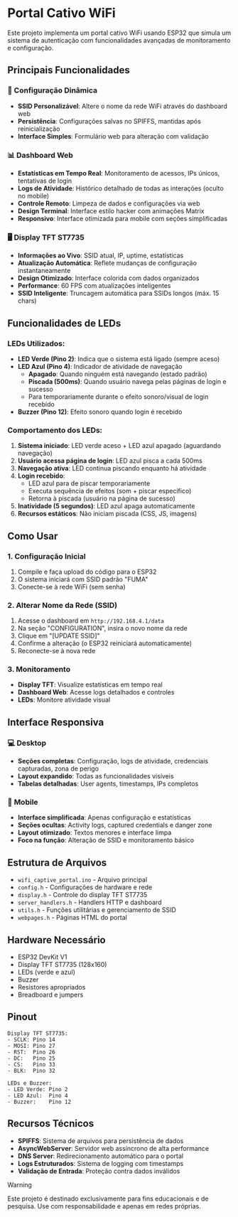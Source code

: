 # Portal Cativo WiFi

Este projeto implementa um portal cativo WiFi usando ESP32 que simula um sistema de autenticação com funcionalidades avançadas de monitoramento e configuração.

## Principais Funcionalidades

### 🔧 Configuração Dinâmica

- **SSID Personalizável**: Altere o nome da rede WiFi através do dashboard web
- **Persistência**: Configurações salvas no SPIFFS, mantidas após reinicialização
- **Interface Simples**: Formulário web para alteração com validação

### 📊 Dashboard Web

- **Estatísticas em Tempo Real**: Monitoramento de acessos, IPs únicos, tentativas de login
- **Logs de Atividade**: Histórico detalhado de todas as interações (oculto no mobile)
- **Controle Remoto**: Limpeza de dados e configurações via web
- **Design Terminal**: Interface estilo hacker com animações Matrix
- **Responsivo**: Interface otimizada para mobile com seções simplificadas

### 🖥️ Display TFT ST7735

- **Informações ao Vivo**: SSID atual, IP, uptime, estatísticas
- **Atualização Automática**: Reflete mudanças de configuração instantaneamente
- **Design Otimizado**: Interface colorida com dados organizados
- **Performance**: 60 FPS com atualizações inteligentes
- **SSID Inteligente**: Truncagem automática para SSIDs longos (máx. 15 chars)

## Funcionalidades de LEDs

### LEDs Utilizados:

- **LED Verde (Pino 2)**: Indica que o sistema está ligado (sempre aceso)
- **LED Azul (Pino 4)**: Indicador de atividade de navegação
  - **Apagado**: Quando ninguém está navegando (estado padrão)
  - **Piscada (500ms)**: Quando usuário navega pelas páginas de login e sucesso
  - Para temporariamente durante o efeito sonoro/visual de login recebido
- **Buzzer (Pino 12)**: Efeito sonoro quando login é recebido

### Comportamento dos LEDs:

1. **Sistema iniciado**: LED verde aceso + LED azul apagado (aguardando navegação)
2. **Usuário acessa página de login**: LED azul pisca a cada 500ms
3. **Navegação ativa**: LED continua piscando enquanto há atividade
4. **Login recebido**:
   - LED azul para de piscar temporariamente
   - Executa sequência de efeitos (som + piscar específico)
   - Retorna à piscada (usuário na página de sucesso)
5. **Inatividade (5 segundos)**: LED azul apaga automaticamente
6. **Recursos estáticos**: Não iniciam piscada (CSS, JS, imagens)

## Como Usar

### 1. Configuração Inicial

1. Compile e faça upload do código para o ESP32
2. O sistema iniciará com SSID padrão "FUMA"
3. Conecte-se à rede WiFi (sem senha)

### 2. Alterar Nome da Rede (SSID)

1. Acesse o dashboard em `http://192.168.4.1/data`
2. Na seção "CONFIGURATION", insira o novo nome da rede
3. Clique em "[UPDATE SSID]"
4. Confirme a alteração (o ESP32 reiniciará automaticamente)
5. Reconecte-se à nova rede

### 3. Monitoramento

- **Display TFT**: Visualize estatísticas em tempo real
- **Dashboard Web**: Acesse logs detalhados e controles
- **LEDs**: Monitore atividade visual

## Interface Responsiva

### 💻 **Desktop**

- **Seções completas**: Configuração, logs de atividade, credenciais capturadas, zona de perigo
- **Layout expandido**: Todas as funcionalidades visíveis
- **Tabelas detalhadas**: User agents, timestamps, IPs completos

### 📱 **Mobile**

- **Interface simplificada**: Apenas configuração e estatísticas
- **Seções ocultas**: Activity logs, captured credentials e danger zone
- **Layout otimizado**: Textos menores e interface limpa
- **Foco na função**: Alteração de SSID e monitoramento básico

## Estrutura de Arquivos

- `wifi_captive_portal.ino` - Arquivo principal
- `config.h` - Configurações de hardware e rede
- `display.h` - Controle do display TFT ST7735
- `server_handlers.h` - Handlers HTTP e dashboard
- `utils.h` - Funções utilitárias e gerenciamento de SSID
- `webpages.h` - Páginas HTML do portal

## Hardware Necessário

- ESP32 DevKit V1
- Display TFT ST7735 (128x160)
- LEDs (verde e azul)
- Buzzer
- Resistores apropriados
- Breadboard e jumpers

## Pinout

```
Display TFT ST7735:
- SCLK: Pino 14
- MOSI: Pino 27
- RST:  Pino 26
- DC:   Pino 25
- CS:   Pino 33
- BLK:  Pino 32

LEDs e Buzzer:
- LED Verde: Pino 2
- LED Azul:  Pino 4
- Buzzer:    Pino 12
```

## Recursos Técnicos

- **SPIFFS**: Sistema de arquivos para persistência de dados
- **AsyncWebServer**: Servidor web assíncrono de alta performance
- **DNS Server**: Redirecionamento automático para o portal
- **Logs Estruturados**: Sistema de logging com timestamps
- **Validação de Entrada**: Proteção contra dados inválidos

> [!WARNING]
> Este projeto é destinado exclusivamente para fins educacionais e de pesquisa. Use com responsabilidade e apenas em redes próprias.
